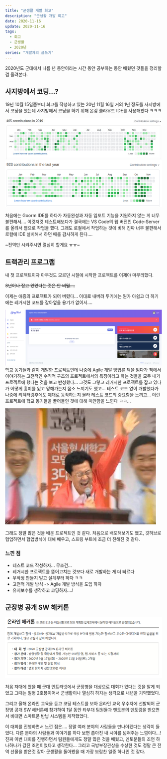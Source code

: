 ```yaml
---
title: "군생활 개발 회고"
description: "군생활 개발 회고"
date: 2020-11-16
update: 2020-11-16
tags:
  - 회고
  - 군생활
  - 2020년
series: "개발자의 글쓰기"
---
```


2020년도 군대에서 나름 년 동안이라는 시간 동안 공부하는 동안 배웠던 것들을 정리할 겸 올려본다.

## 사지방에서 코딩...?

19년 10월 15일쯤부터 회고를 작성하고 있는 20년 11월 16일 거의 1년 정도를 사지방에서 코딩을 했는데 사지방에서 코딩을 하기 위해 온갖 클라우드 IDE를 사용해봤다 ㅋㅋㅋ

![](images/img1.png)
![](images/img2.png)

처음에는 Goorm IDE를 하다가 자동완성과 자동 임포트 기능을 지원하지 않는 게 너무 불편해서.... 이것저것 테스트해보다가 결국에는 VS Code의 웹 버전인 Code-Server를 올려서 웹으로 작업을 했다. 그래도 로컬에서 작업하는 것에 비해 진짜 너무 불편해서 로컬에 IDE 설치해서 하던 때를 감사하게 된다....

~전역만 시켜주시면 열심히 할게요 ㅠㅠ~

## 트랙관리 프로그램

내 첫 프로젝트이자 아무것도 모르던 시절에 시작한 프로젝트를 이제야 마무리했다.

~~3년이나 잡고 있었다는 것은 안 비밀....~~

이제는 애증의 프로젝트가 되어 버렸다... 이대로 내버려 두기에는 뭔가 아쉽고 더 하기에는 레거시한 코드를 갈아엎을 용기가 없어서....

![](images/img3.png)
학교 동기들과 같이 개발한 프로젝트인데 나중에 Agile 개발 방법론 책을 읽다가 책에서 이야기하는 고전적인 수직적 구조의 프로젝트에서의 특징이라고 하는 것들을 모두 내가 프로젝트에 했다는 것을 보고 반성했다... 그것도 그렇고 레거시한 프로젝트를 잡고 있다가 어떻게 흥미를 잃고 망해가는지 몸소 느끼기도 했고... 테스트 코드 없이 개발했다가 나중에 리펙터링후에도 제대로 동작하는지 몰라 테스트 코드의 중요함을 느끼고... 이런 프로젝트에 학교 동기들을 끌어들인 것에 대해 미안함을 느낀다 ㅋㅋ...

![](images/img4.jpg)

그래도 정말 많은 것을 배운 프로젝트인 것 같다. 처음으로 배포해보기도 했고, 깃허브로 협업하면서 협업방식에 대해 배우고, 스프링 부트에 조금 더 친해진 것 같다.

### 느낀 점

-   테스트 코드 작성하자... 무조건...
-   레거시한 프로젝트를 뜯어고치는 것보다 새로 개발하는 게 더 빠르다
-   무작정 만들지 말고 설계부터 하자 ㅋㅋ
-   고전적 개발 방식 -> Agile 개발 방식을 도입 하자
-   유지보수를 생각하고 코딩하자....!

## 군장병 공개 SW 해커톤

![](images/img5.png)

처음 자대에 왔을 때 군대 인트라넷에서 군장병을 대상으로 대회가 있다는 것을 알게 되었고 그때는 일병 2호봉이어서 군생활이나 열심히 하자는 생각으로 내년을 기약했었다.

그리고 올해 온라인 교육을 듣고 코딩 테스트를 보아 온라인 교육 우수자에 선발되어 군장병 공개 SW 해커톤에 참가하여 1달 동안 타부대 팀원들과 멘토분의 멘토링을 받으면서 비대면 스마트폰 반납 시스템을 제작했었다.

이 대회를 진행하면서 느낀 점은.... 정말 여러 분야의 사람들을 만나야겠다는 생각이 들었다. 다른 분야의 사람들과 이야기를 하다 보면 좁아진 내 시야를 넓혀주는 느낌이다...! 진짜 이번 대회를 진행하면서 팀원들에게도 정말 많은 것을 배웠고, 멘토분들의 조언 하나하나가 값진 조언이었다고 생각한다... 그리고 국방부장관상을 수상한 것도 정말 큰 전역 선물을 받은것 같아 군생활을 돌아봤을 때 가장 보람찬 일중 하나인 것 같다.